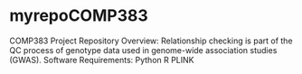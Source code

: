 # myrepoCOMP383
COMP383 Project Repository
Overview:
Relationship checking is part of the QC process of genotype data used in genome-wide association studies (GWAS).
Software Requirements:
Python
R
PLINK
